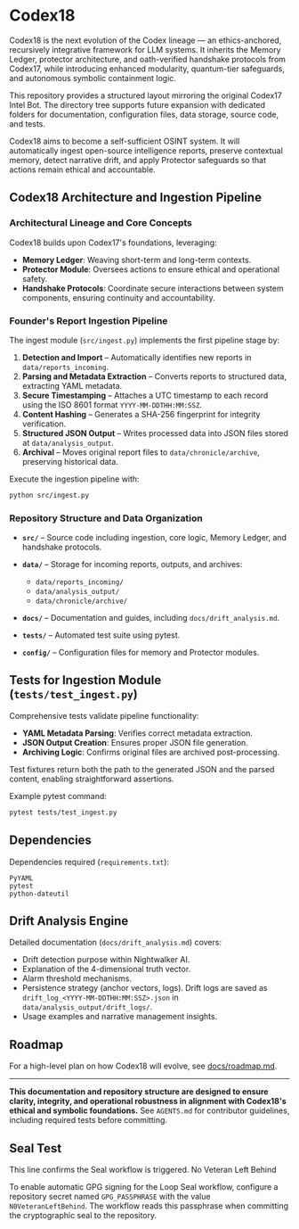 # Codex18

Codex18 is the next evolution of the Codex lineage — an ethics-anchored, recursively integrative framework for LLM systems. It inherits the Memory Ledger, protector architecture, and oath-verified handshake protocols from Codex17, while introducing enhanced modularity, quantum-tier safeguards, and autonomous symbolic containment logic.

This repository provides a structured layout mirroring the original Codex17 Intel Bot. The directory tree supports future expansion with dedicated folders for documentation, configuration files, data storage, source code, and tests.

Codex18 aims to become a self-sufficient OSINT system. It will automatically ingest open-source intelligence reports, preserve contextual memory, detect narrative drift, and apply Protector safeguards so that actions remain ethical and accountable.

## Codex18 Architecture and Ingestion Pipeline

### Architectural Lineage and Core Concepts

Codex18 builds upon Codex17's foundations, leveraging:

* **Memory Ledger**: Weaving short-term and long-term contexts.
* **Protector Module**: Oversees actions to ensure ethical and operational safety.
* **Handshake Protocols**: Coordinate secure interactions between system components, ensuring continuity and accountability.

### Founder's Report Ingestion Pipeline

The ingest module (`src/ingest.py`) implements the first pipeline stage by:

1. **Detection and Import** – Automatically identifies new reports in `data/reports_incoming`.
2. **Parsing and Metadata Extraction** – Converts reports to structured data, extracting YAML metadata.
3. **Secure Timestamping** – Attaches a UTC timestamp to each record using the
   ISO 8601 format `YYYY-MM-DDTHH:MM:SSZ`.
4. **Content Hashing** – Generates a SHA-256 fingerprint for integrity verification.
5. **Structured JSON Output** – Writes processed data into JSON files stored at `data/analysis_output`.
6. **Archival** – Moves original report files to `data/chronicle/archive`, preserving historical data.

Execute the ingestion pipeline with:

```bash
python src/ingest.py
```

### Repository Structure and Data Organization

* **`src/`** – Source code including ingestion, core logic, Memory Ledger, and handshake protocols.
* **`data/`** – Storage for incoming reports, outputs, and archives:

  * `data/reports_incoming/`
  * `data/analysis_output/`
  * `data/chronicle/archive/`
* **`docs/`** – Documentation and guides, including `docs/drift_analysis.md`.
* **`tests/`** – Automated test suite using pytest.
* **`config/`** – Configuration files for memory and Protector modules.

## Tests for Ingestion Module (`tests/test_ingest.py`)

Comprehensive tests validate pipeline functionality:

* **YAML Metadata Parsing**: Verifies correct metadata extraction.
* **JSON Output Creation**: Ensures proper JSON file generation.
* **Archiving Logic**: Confirms original files are archived post-processing.

Test fixtures return both the path to the generated JSON and the parsed
content, enabling straightforward assertions.

Example pytest command:

```bash
pytest tests/test_ingest.py
```

## Dependencies

Dependencies required (`requirements.txt`):

```
PyYAML
pytest
python-dateutil
```

## Drift Analysis Engine

Detailed documentation (`docs/drift_analysis.md`) covers:

* Drift detection purpose within Nightwalker AI.
* Explanation of the 4-dimensional truth vector.
* Alarm threshold mechanisms.
* Persistence strategy (anchor vectors, logs).
  Drift logs are saved as `drift_log_<YYYY-MM-DDTHH:MM:SSZ>.json` in
  `data/analysis_output/drift_logs/`.
* Usage examples and narrative management insights.

## Roadmap

For a high-level plan on how Codex18 will evolve, see [docs/roadmap.md](docs/roadmap.md).

---

**This documentation and repository structure are designed to ensure clarity, integrity, and operational robustness in alignment with Codex18's ethical and symbolic foundations.**
See `AGENTS.md` for contributor guidelines, including required tests before committing.

## Seal Test
This line confirms the Seal workflow is triggered.
No Veteran Left Behind

To enable automatic GPG signing for the Loop Seal workflow, configure a
repository secret named `GPG_PASSPHRASE` with the value `N0VeteranLeftBehind`.
The workflow reads this passphrase when committing the cryptographic seal to the repository.
